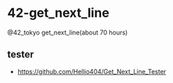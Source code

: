 # 42-get_next_line
@42_tokyo get_next_line(about 70 hours)

## tester
- https://github.com/Hellio404/Get_Next_Line_Tester
